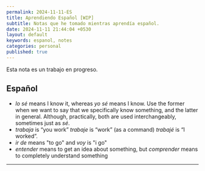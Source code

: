 ```yaml
---
permalink: 2024-11-11-ES
title: Aprendiendo Español [WIP]
subtitle: Notas que he tomado mientras aprendía español.
date: 2024-11-11 21:44:04 +0530
layout: default
keywords: espanol, notes
categories: personal
published: true
---
```


Esta nota es un trabajo en progreso.

## Español

- *lo sé* means I know it, whereas *yo sé* means I know. Use the former when we want to say that we specifically know something, and the latter in general. Although, practically, both are used interchangeably, sometimes just as *sé*.
- *trabaja* is “you work” *trabaje* is “work” (as a command) *trabajé* is “I worked”.
- _ir de_ means "to go" and _voy_ is "i go"
- _entender_ means to get an idea about something, but _comprender_ means to completely understand something

---
